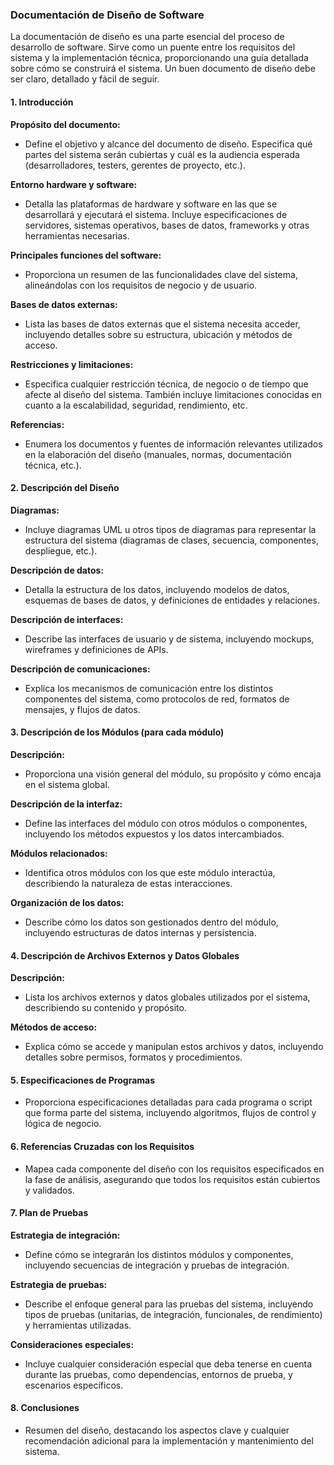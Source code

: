 
### Documentación de Diseño de Software

La documentación de diseño es una parte esencial del proceso de desarrollo de software. Sirve como un puente entre los requisitos del sistema y la implementación técnica, proporcionando una guía detallada sobre cómo se construirá el sistema. Un buen documento de diseño debe ser claro, detallado y fácil de seguir.

#### 1. Introducción

**Propósito del documento:**
   - Define el objetivo y alcance del documento de diseño. Especifica qué partes del sistema serán cubiertas y cuál es la audiencia esperada (desarrolladores, testers, gerentes de proyecto, etc.).

**Entorno hardware y software:**
   - Detalla las plataformas de hardware y software en las que se desarrollará y ejecutará el sistema. Incluye especificaciones de servidores, sistemas operativos, bases de datos, frameworks y otras herramientas necesarias.

**Principales funciones del software:**
   - Proporciona un resumen de las funcionalidades clave del sistema, alineándolas con los requisitos de negocio y de usuario.

**Bases de datos externas:**
   - Lista las bases de datos externas que el sistema necesita acceder, incluyendo detalles sobre su estructura, ubicación y métodos de acceso.

**Restricciones y limitaciones:**
   - Especifica cualquier restricción técnica, de negocio o de tiempo que afecte al diseño del sistema. También incluye limitaciones conocidas en cuanto a la escalabilidad, seguridad, rendimiento, etc.

**Referencias:**
   - Enumera los documentos y fuentes de información relevantes utilizados en la elaboración del diseño (manuales, normas, documentación técnica, etc.).

#### 2. Descripción del Diseño

**Diagramas:**
   - Incluye diagramas UML u otros tipos de diagramas para representar la estructura del sistema (diagramas de clases, secuencia, componentes, despliegue, etc.).

**Descripción de datos:**
   - Detalla la estructura de los datos, incluyendo modelos de datos, esquemas de bases de datos, y definiciones de entidades y relaciones.

**Descripción de interfaces:**
   - Describe las interfaces de usuario y de sistema, incluyendo mockups, wireframes y definiciones de APIs.

**Descripción de comunicaciones:**
   - Explica los mecanismos de comunicación entre los distintos componentes del sistema, como protocolos de red, formatos de mensajes, y flujos de datos.

#### 3. Descripción de los Módulos (para cada módulo)

**Descripción:**
   - Proporciona una visión general del módulo, su propósito y cómo encaja en el sistema global.

**Descripción de la interfaz:**
   - Define las interfaces del módulo con otros módulos o componentes, incluyendo los métodos expuestos y los datos intercambiados.

**Módulos relacionados:**
   - Identifica otros módulos con los que este módulo interactúa, describiendo la naturaleza de estas interacciones.

**Organización de los datos:**
   - Describe cómo los datos son gestionados dentro del módulo, incluyendo estructuras de datos internas y persistencia.

#### 4. Descripción de Archivos Externos y Datos Globales

**Descripción:**
   - Lista los archivos externos y datos globales utilizados por el sistema, describiendo su contenido y propósito.

**Métodos de acceso:**
   - Explica cómo se accede y manipulan estos archivos y datos, incluyendo detalles sobre permisos, formatos y procedimientos.

#### 5. Especificaciones de Programas

   - Proporciona especificaciones detalladas para cada programa o script que forma parte del sistema, incluyendo algoritmos, flujos de control y lógica de negocio.

#### 6. Referencias Cruzadas con los Requisitos

   - Mapea cada componente del diseño con los requisitos especificados en la fase de análisis, asegurando que todos los requisitos están cubiertos y validados.

#### 7. Plan de Pruebas

**Estrategia de integración:**
   - Define cómo se integrarán los distintos módulos y componentes, incluyendo secuencias de integración y pruebas de integración.

**Estrategia de pruebas:**
   - Describe el enfoque general para las pruebas del sistema, incluyendo tipos de pruebas (unitarias, de integración, funcionales, de rendimiento) y herramientas utilizadas.

**Consideraciones especiales:**
   - Incluye cualquier consideración especial que deba tenerse en cuenta durante las pruebas, como dependencias, entornos de prueba, y escenarios específicos.

#### 8. Conclusiones

   - Resumen del diseño, destacando los aspectos clave y cualquier recomendación adicional para la implementación y mantenimiento del sistema.

